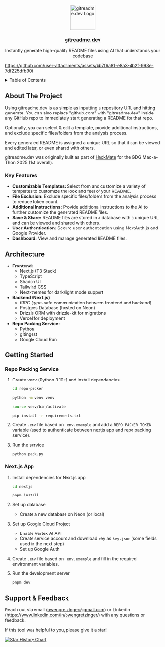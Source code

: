 <div align="center">
  <img src="https://gitreadme.dev/favicon.ico" alt="gitreadme.dev Logo" width="80" height="80">

<h3 align="center"><a href="https://gitreadme.dev">gitreadme.dev</a></h3>
  <p align="center">
    Instantly generate high-quality README files using AI that understands your codebase
  </p>
</div>

https://github.com/user-attachments/assets/bb7f6a81-e8a3-4b2f-993e-7df225dfb90f

<!-- TABLE OF CONTENTS -->
<details>
  <summary>Table of Contents</summary>
  <ol>
    <li>
      <a href="#about-the-project">About The Project</a>
      <ul>
        <!-- <li><a href="#demo">Demo</a></li> -->
        <li><a href="#key-features">Key Features</a></li>
      </ul>
    </li>
    <li><a href="#architecture">Architecture</a></li>
    <li><a href="#getting-started">Getting Started</a></li>
    <li><a href="#support-feedback">Support & Feedback</a></li>
  </ol>
</details>

## About The Project

Using gitreadme.dev is as simple as inputting a repository URL and hitting generate. You can also replace "github.com" with "gitreadme.dev" inside any GitHub repo to immediately start generating a README for that repo.

Optionally, you can select & edit a template, provide additional instructions, and exclude specific files/folders from the analysis process.

Every generated README is assigned a unique URL so that it can be viewed and edited later, or even shared with others.

gitreadme.dev was originally built as part of [HackMate](https://github.com/owengretzinger/hackmate) for the GDG Mac-a-Thon 2025 (1st overall).

### Key Features

- **Customizable Templates:** Select from and customize a variety of templates to customize the look and feel of your README.
- **File Exclusion:** Exclude specific files/folders from the analysis process to reduce token count.
- **Additional Instructions:** Provide additional instructions to the AI to further customize the generated README files.
- **Save & Share:** README files are stored in a database with a unique URL and can be viewed and shared with others.
- **User Authentication:** Secure user authentication using NextAuth.js and Google Provider.
- **Dashboard:** View and manage generated README files.

## Architecture

- **Frontend:**
  - Next.js (T3 Stack)
  - TypeScript
  - Shadcn UI
  - Tailwind CSS
  - Next-themes for dark/light mode support
- **Backend (Next.js)**
  - tRPC (type-safe communication between frontend and backend)
  - Postgres Database (hosted on Neon)
  - Drizzle ORM with drizzle-kit for migrations
  - Vercel for deployment
- **Repo Packing Service:**
  - Python
  - gitingest
  - Google Cloud Run

## Getting Started

### Repo Packing Service

1. Create venv (Python 3.10+) and install dependencies

   ```sh
   cd repo-packer
   ```

   ```sh
   python -m venv venv
   ```

   ```sh
   source venv/bin/activate
   ```

   ```sh
   pip install -r requirements.txt
   ```

2. Create `.env` file based on `.env.example` and add a `REPO_PACKER_TOKEN` variable (used to authenticate between nextjs app and repo packing service).

3. Run the service
   ```sh
   python pack.py
   ```

### Next.js App

1. Install dependencies for Next.js app

   ```sh
   cd nextjs
   ```

   ```sh
   pnpm install
   ```

2. Set up database

   - Create a new database on Neon (or local)

3. Set up Google Cloud Project

   - Enable Vertex AI API
   - Create service account and download key as `key.json` (some fields used in the next step)
   - Set up Google Auth

4. Create `.env` file based on `.env.example` and fill in the required environment variables.

5. Run the development server
   ```sh
   pnpm dev
   ```

## Support & Feedback

Reach out via email (owengretzinger@gmail.com) or LinkedIn (https://www.linkedin.com/in/owengretzinger/) with any questions or feedback.

If this tool was helpful to you, please give it a star!

[![Star History Chart](https://api.star-history.com/svg?repos=owengretzinger/gitreadme&type=Date)](https://star-history.com/#owengretzinger/gitreadme&Date)
